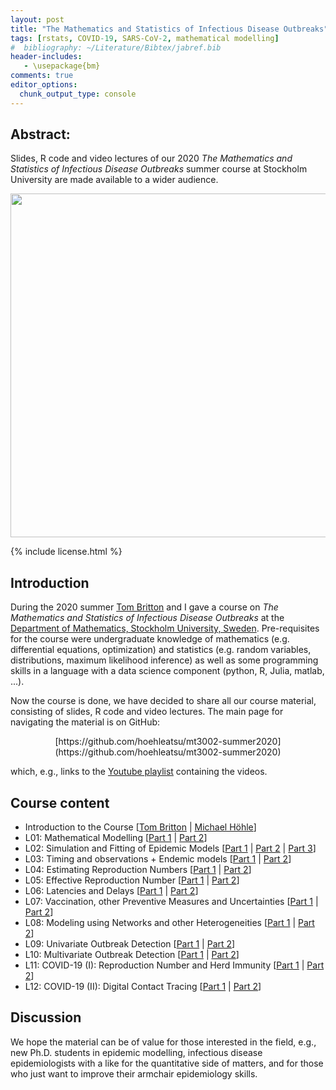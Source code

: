 ```yaml
---
layout: post
title: "The Mathematics and Statistics of Infectious Disease Outbreaks"
tags: [rstats, COVID-19, SARS-CoV-2, mathematical modelling]
#  bibliography: ~/Literature/Bibtex/jabref.bib
header-includes:
   - \usepackage{bm}
comments: true
editor_options:
  chunk_output_type: console
---
```




## Abstract:

Slides, R code and video lectures of our 2020 *The Mathematics and Statistics of Infectious Disease Outbreaks* summer course at Stockholm University are made available to a wider audience.

<p>
<center>
<img src="{{ site.baseurl }}/figure/source/2020-11-20-infepi/youtube.png" width="550">
</center>

{% include license.html %}

## Introduction

During the 2020 summer  [Tom Britton](https://staff.math.su.se/tom.britton/) and I gave a course on *The Mathematics and Statistics of Infectious Disease Outbreaks* at the [Department of Mathematics, Stockholm University, Sweden](https://www.math.su.se). Pre-requisites for the course were undergraduate knowledge of mathematics (e.g. differential equations, optimization) and statistics (e.g. random variables, distributions, maximum likelihood inference) as well as some programming skills in a language with a data science component (python, R, Julia, matlab, ...).

Now the course is done, we have decided to share all our course material, consisting of slides, R code and video lectures. The main page for navigating the material is on GitHub:
<p>
<center>
[https://github.com/hoehleatsu/mt3002-summer2020](https://github.com/hoehleatsu/mt3002-summer2020)
</center>
<p>

which, e.g., links to the [Youtube playlist](https://www.youtube.com/playlist?list=PLl_ncesshp_C-URStf-LwhYCbFGE70_jq) containing the videos. 

## Course content

* Introduction to the Course [[Tom Britton](https://video.su.se/media/Introduction+to+the+Course+%28Tom+Britton%29/0_scrd1q6o/356471) | [Michael Höhle](https://video.su.se/media/t/0_rqwxd9zg)]
* L01: Mathematical Modelling [[Part 1](https://video.su.se/edit/0_g9pf4rnh) | [Part 2](https://video.su.se/media/L01+-+Mathematical+Modelling+%282+2%29/0_qdurs7hj)]
* L02: Simulation and Fitting of Epidemic Models [[Part 1](https://video.su.se/media/L02+-+Simulation+and+Fitting+of+Epidemic+Models+%281+3%29/0_j0v2lslj) | [Part 2](https://video.su.se/media/L02+-+Simulation+and+Fitting+of+Epidemic+Models+%282+3%29/0_p4629rt7) | [Part 3](https://video.su.se/media/L02+-+Simulation+and+Fitting+of+Epidemic+Models+%283+3%29/0_3yjyzq0q)]
* L03: Timing and observations + Endemic models [[Part 1](https://video.su.se/media/L03+-+Timing+and+observations+%2B+Endemic+models+%281+2%29/0_10homfzz) | [Part 2](https://video.su.se/media/L03+-+Timing+and+observations+%2B+Endemic+models+%282+2%29/0_1p5i3vsj/356471)]
* L04: Estimating Reproduction Numbers [[Part 1](https://video.su.se/media/L04+-+Estimation+reproduction+numbers+%281+2%29/0_w12jeszk) | [Part 2](https://video.su.se/media/L04+-+Estimating+Reproduction+Numbers+%282+2%29/0_bopogny5)]
* L05: Effective Reproduction Number [[Part 1](https://video.su.se/media/L05+-+Effective+Reproduction+Number+%281+2%29/0_u3b1j7rk) | [Part 2](https://video.su.se/media/L05+-+Effective+Reproduction+Number+%282+2%29/0_38cwcho8)]
* L06: Latencies and Delays [[Part 1](https://video.su.se/media/+L06+-+Latencies+and+Delays+%281+2%29/0_vrzkcn4s) | [Part 2](https://video.su.se/media/L06+-+Latencies+and+Delays+%282+2%29/0_0xu0jgzy)]
* L07: Vaccination, other Preventive Measures and Uncertainties [[Part 1](https://video.su.se/media/L07+-+Vaccination%2C+other+preventive+measures+and+uncertainties+%281+2%29/0_9oson513/356471) | [Part 2](https://video.su.se/media/L07+-+Vaccination%2C+other+preventive+measures+and+uncertainties+%282+2%29/0_7rrq3ug7/356471)]
* L08: Modeling using Networks and other Heterogeneities [[Part 1](https://video.su.se/media/L08+-+Modeling+using+networks+and+other+heterogeneities+%281+2%29/0_y4jqv270/356471) | [Part 2](https://video.su.se/media/L08+-+Modeling+using+networks+and+other+heterogeneities+%282+2%29/0_0mweom9s/356471)]
* L09: Univariate Outbreak Detection [[Part 1](https://video.su.se/media/L09+-+Univariate+outbreak+detection+%281+2%29/0_imgomlwy/356471) | [Part 2](https://video.su.se/media/L09+-+Univariate+outbreak+detection+%282+2%29/0_ifu44eas/356471)]
* L10: Multivariate Outbreak Detection [[Part 1](https://video.su.se/media/L10+-+Multivariate+outbreak+detection+%281+2%29/0_uithqyum) | [Part 2](https://video.su.se/media/L10+-+Multivariate+outbreak+detection+%282+2%29/0_mmol88iy)]
* L11: COVID-19 (I): Reproduction Number and Herd Immunity [[Part 1](https://video.su.se/media/L11+-+COVID-19+%281+2%29/0_dk0ztmz6/356471) | [Part 2](https://video.su.se/media/L11+-+COVID-19+%282+2%29/0_j1xks7xm)]
* L12: COVID-19 (II): Digital Contact Tracing [[Part 1](https://video.su.se/media/L12+-+Digital+Contact+Tracing+%281+2%29/0_9chh75x5) | [Part 2](https://video.su.se/media/L12+-+Digital+Contact+Tracing+%282+2%29/0_pbdfeaov)]

## Discussion

We hope the material can be of value for those interested in the field, e.g., new Ph.D. students in epidemic modelling, infectious disease epidemiologists with a like for the quantitative side of matters, and for those who just want to improve their armchair epidemiology skills.

